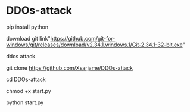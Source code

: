 # DDOs-attack
pip install python

download git link"https://github.com/git-for-windows/git/releases/download/v2.34.1.windows.1/Git-2.34.1-32-bit.exe"

ddos attack

git clone https://github.com/Xsarjame/DDOs-attack

cd DDOs-attack

chmod +x start.py 

python start.py 
